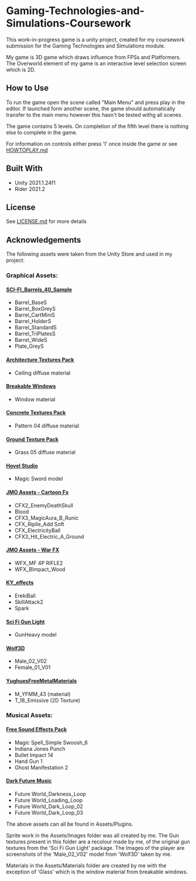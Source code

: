 Gaming-Technologies-and-Simulations-Coursework
==============================================

This work-in-progress game is a unity project, created for my coursework submission for the Gaming Technologies and Simulations module.

My game is 3D game which draws influence from FPSs and Platformers. The Overworld element of my game is an interactive level selection screen which is 2D.

How to Use
-------------

To run the game open the scene called "Main Menu" and press play in the editor. If launched form another scene, the game should automatically transfer to the main menu however this hasn't be tested withg all scenes.

The game contains 5 levels. On completion of the fifth level there is nothing else to complete in the game.

For information on controls either press 'I' once inside the game or see [HOWTOPLAY.md](HOWTOPLAY.md)

Built With
----------

- Unity 2021.1.24f1
- Rider 2021.2

License
-------

See [LICENSE.md](LICENSE.md) for more details

Acknowledgements
----------------

The following assets were taken from the Unity Store and used in my project:

### Graphical Assets:

  #### [SCI-FI_Barrels_40_Sample](https://assetstore.unity.com/packages/3d/environments/sci-fi/sci-fi-barrels-40-sample-92986)
  - Barrel_BaseS
  - Barrel_BoxGreyS
  - Barrel_CartMiniS
  - Barrel_HolderS
  - Barrel_StandardS
  - Barrel_TriPlatesS
  - Barrel_WideS
  - Plate_GreyS

  #### [Architecture Textures Pack](https://assetstore.unity.com/packages/2d/textures-materials/yughues-free-architectural-materials-13234)
  - Ceiling diffuse material

  #### [Breakable Windows](https://assetstore.unity.com/packages/tools/particles-effects/breakable-windows-110383)
  - Window material

  #### [Concrete Textures Pack](https://assetstore.unity.com/packages/2d/textures-materials/concrete/yughues-free-concrete-materials-12951)
  - Pattern 04 diffuse material

  #### [Ground Texture Pack](https://assetstore.unity.com/packages/2d/textures-materials/floors/yughues-free-ground-materials-13001)
  - Grass 05 diffuse material

  #### [Hovel Studio](https://assetstore.unity.com/packages/3d/props/weapons/magic-swords-97694)
  - Magic Sword model

  #### [JMO Assets - Cartoon Fx](https://assetstore.unity.com/packages/vfx/particles/cartoon-fx-free-109565)
  - CFX2_EnemyDeathSkull
  - Blood
  - CFX3_MagicAura_B_Runic
  - CFX_Riplle_Add Soft
  - CFX_ElectricityBall
  - CFX3_Hit_Electric_A_Ground
  
  #### [JMO Assets - War FX](https://assetstore.unity.com/packages/vfx/particles/war-fx-5669)
  - WFX_MF 4P RIFLE2
  - WFX_BImpact_Wood

  #### [KY_effects](https://assetstore.unity.com/packages/vfx/particles/spells/ky-magic-effects-free-21927)
  - ErekiBall
  - SkillAttack2
  - Spark
  
  #### [Sci Fi Gun Light](https://assetstore.unity.com/packages/3d/props/guns/sci-fi-gun-light-87916)
  - GunHeavy model

  #### [Wolf3D](https://assetstore.unity.com/packages/3d/characters/human-characters-free-sample-pack-181554)
  - Male_02_V02
  - Female_01_V01

  #### [YughuesFreeMetalMaterials](https://assetstore.unity.com/packages/2d/textures-materials/metals/yughues-free-metal-materials-12949)
  - M_YFMM_43 (material)
  - T_18_Emissive (2D Texture)

### Musical Assets:

  #### [Free Sound Effects Pack](https://assetstore.unity.com/packages/audio/sound-fx/free-sound-effects-pack-155776#content)
  - Magic Spell_Simple Swoosh_6
  - Indiana Jones Punch
  - Bullet Impact 14
  - Hand Gun 1
  - Ghost Manifestation 2

  #### [Dark Future Music](https://assetstore.unity.com/packages/audio/music/electronic/dark-future-music-3777)
  - Future World_Darkness_Loop
  - Future World_Loading_Loop
  - Future World_Dark_Loop_02
  - Future World_Dark_Loop_03

The above assets can all be found in Assets/Plugins. 

Sprite work in the Assets/Images folder was all created by me. The Gun textures present in this folder are a recolour made by me, of the original gun textures from the 'Sci Fi Gun Light' package. The Images of the player are screenshots of the 'Male_02_V02' model from 'Wolf3D' taken by me.

Materials in the Assets/Materials folder are created by me with the exception of 'Glass' which is the window material from breakable windows.
  
  

